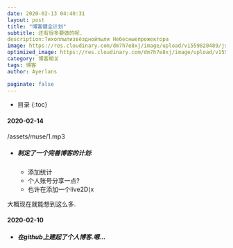 ```yaml
---
date: 2020-02-13 04:40:31
layout: post
title: "博客健全计划"
subtitle: 还有很多要做的呢.
description:Тихоплылизвёзднойпыли Небесныепрожектора
image: https://res.cloudinary.com/dm7h7e8xj/image/upload/v1559820489/js-code_n83m7a.jpg
optimized_image: https://res.cloudinary.com/dm7h7e8xj/image/upload/v1559820489/js-code_n83m7a.jpg
category: 博客相关
tags: 博客
author: Ayerlans

paginate: false
---
```


* 目录
{:toc}
#### 2020-02-14

<style type="text/css">list-style:none;</style>
<p>/assets/muse/1.mp3</p>

- ##### 制定了一个完善博客的计划:

  - 添加统计
  - 个人账号分享一点?
  - 也许在添加一个live2D(x

大概现在就能想到这么多.

#### 2020-02-10

- #####  在github上建起了个人博客.嗯...

